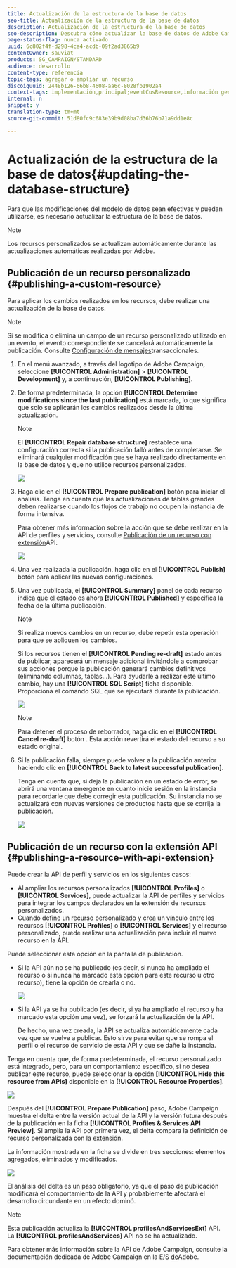 ```yaml
---
title: Actualización de la estructura de la base de datos
seo-title: Actualización de la estructura de la base de datos
description: Actualización de la estructura de la base de datos
seo-description: Descubra cómo actualizar la base de datos de Adobe Campaign.
page-status-flag: nunca activado
uuid: 6c802f4f-d298-4ca4-acdb-09f2ad3865b9
contentOwner: sauviat
products: SG_CAMPAIGN/STANDARD
audience: desarrollo
content-type: referencia
topic-tags: agregar o ampliar un recurso
discoiquuid: 2448b126-66b8-4608-aa6c-8028fb1902a4
context-tags: implementación,principal;eventCusResource,información general
internal: n
snippet: y
translation-type: tm+mt
source-git-commit: 51d80fc9c683e39b9d08ba7d36b76b71a9dd1e8c

---
```



# Actualización de la estructura de la base de datos{#updating-the-database-structure}

Para que las modificaciones del modelo de datos sean efectivas y puedan utilizarse, es necesario actualizar la estructura de la base de datos.

>[!NOTE]
>
>Los recursos personalizados se actualizan automáticamente durante las actualizaciones automáticas realizadas por Adobe.

## Publicación de un recurso personalizado {#publishing-a-custom-resource}

Para aplicar los cambios realizados en los recursos, debe realizar una actualización de la base de datos.

>[!NOTE]
>
>Si se modifica o elimina un campo de un recurso personalizado utilizado en un evento, el evento correspondiente se cancelará automáticamente la publicación. Consulte [Configuración de mensajes](../../administration/using/configuring-transactional-messaging.md)transaccionales.

1. En el menú avanzado, a través del logotipo de Adobe Campaign, seleccione **[!UICONTROL Administration]** &gt; **[!UICONTROL Development]** y, a continuación, **[!UICONTROL Publishing]**.
1. De forma predeterminada, la opción **[!UICONTROL Determine modifications since the last publication]** está marcada, lo que significa que solo se aplicarán los cambios realizados desde la última actualización.

   >[!NOTE]
   >
   >El **[!UICONTROL Repair database structure]** restablece una configuración correcta si la publicación falló antes de completarse. Se eliminará cualquier modificación que se haya realizado directamente en la base de datos y que no utilice recursos personalizados.

   ![](assets/schema_extension_12.png)

1. Haga clic en el **[!UICONTROL Prepare publication]** botón para iniciar el análisis. Tenga en cuenta que las actualizaciones de tablas grandes deben realizarse cuando los flujos de trabajo no ocupen la instancia de forma intensiva.

   Para obtener más información sobre la acción que se debe realizar en la API de perfiles y servicios, consulte [Publicación de un recurso con extensión](#publishing-a-resource-with-api-extension)API.

   ![](assets/schema_extension_13.png)

1. Una vez realizada la publicación, haga clic en el **[!UICONTROL Publish]** botón para aplicar las nuevas configuraciones.
1. Una vez publicada, el **[!UICONTROL Summary]** panel de cada recurso indica que el estado es ahora **[!UICONTROL Published]** y especifica la fecha de la última publicación.

   >[!NOTE]
   >
   >Si realiza nuevos cambios en un recurso, debe repetir esta operación para que se apliquen los cambios.

   Si los recursos tienen el **[!UICONTROL Pending re-draft]** estado antes de publicar, aparecerá un mensaje adicional invitándole a comprobar sus acciones porque la publicación generará cambios definitivos (eliminando columnas, tablas...). Para ayudarle a realizar este último cambio, hay una **[!UICONTROL SQL Script]** ficha disponible. Proporciona el comando SQL que se ejecutará durante la publicación.

   ![](assets/schema_extension_scriptsql.png)

   >[!NOTE]
   >
   >Para detener el proceso de reborrador, haga clic en el **[!UICONTROL Cancel re-draft]** botón . Esta acción revertirá el estado del recurso a su estado original.

1. Si la publicación falla, siempre puede volver a la publicación anterior haciendo clic en **[!UICONTROL Back to latest successful publication]**.

   Tenga en cuenta que, si deja la publicación en un estado de error, se abrirá una ventana emergente en cuanto inicie sesión en la instancia para recordarle que debe corregir esta publicación. Su instancia no se actualizará con nuevas versiones de productos hasta que se corrija la publicación.

   ![](assets/schema_extension_31.png)

## Publicación de un recurso con la extensión API {#publishing-a-resource-with-api-extension}

Puede crear la API de perfil y servicios en los siguientes casos:

* Al ampliar los recursos personalizados **[!UICONTROL Profiles]** o **[!UICONTROL Services]**, puede actualizar la API de perfiles y servicios para integrar los campos declarados en la extensión de recursos personalizados.
* Cuando define un recurso personalizado y crea un vínculo entre los recursos **[!UICONTROL Profiles]** o **[!UICONTROL Services]** y el recurso personalizado, puede realizar una actualización para incluir el nuevo recurso en la API.

Puede seleccionar esta opción en la pantalla de publicación.

* Si la API aún no se ha publicado (es decir, si nunca ha ampliado el recurso o si nunca ha marcado esta opción para este recurso u otro recurso), tiene la opción de crearla o no.

   ![](assets/create-profile-and-services-api.png)

* Si la API ya se ha publicado (es decir, si ya ha ampliado el recurso y ha marcado esta opción una vez), se forzará la actualización de la API.

   De hecho, una vez creada, la API se actualiza automáticamente cada vez que se vuelve a publicar. Esto sirve para evitar que se rompa el perfil o el recurso de servicio de esta API y que se dañe la instancia.

Tenga en cuenta que, de forma predeterminada, el recurso personalizado está integrado, pero, para un comportamiento específico, si no desea publicar este recurso, puede seleccionar la opción **[!UICONTROL Hide this resource from APIs]** disponible en la **[!UICONTROL Resource Properties]**.

![](assets/removefromextoption.png)

Después del **[!UICONTROL Prepare Publication]** paso, Adobe Campaign muestra el delta entre la versión actual de la API y la versión futura después de la publicación en la ficha **[!UICONTROL Profiles & Services API Preview]**. Si amplía la API por primera vez, el delta compara la definición de recurso personalizada con la extensión.

La información mostrada en la ficha se divide en tres secciones: elementos agregados, eliminados y modificados.

![](assets/extendpandsapi_diff.png)

El análisis del delta es un paso obligatorio, ya que el paso de publicación modificará el comportamiento de la API y probablemente afectará el desarrollo circundante en un efecto dominó.

>[!NOTE]
>
>Esta publicación actualiza la **[!UICONTROL profilesAndServicesExt]** API. La **[!UICONTROL profilesAndServices]** API no se ha actualizado.

Para obtener más información sobre la API de Adobe Campaign, consulte la documentación dedicada de Adobe Campaign en la E/S [de](https://docs.campaign.adobe.com/doc/standard/en/adobeio.html)Adobe.
